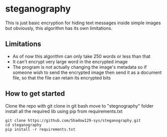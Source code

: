 # steganography
This is just basic encryption for hiding text messages inside simple images but obviously, this algorithm has its own limitations. 

## Limitations
* As of now this algorithm can only take 250 words or less than that
* It can't encrypt very large word in the encrypted image
* The program is not actually changing the image's metadata so if someone wish to send the encrypted image then send it as a document file, so that the file can retain its encrypted bits

## How to get started
Clone the repo with git clone in git bash
move to "stegnography" folder
install all the required lib using pip from requirements.txt
```gitbash
git clone https://github.com/Shadow129-sys/steganography.git
cd steganography
pip install -r requirements.txt
```
